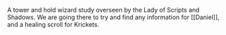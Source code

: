 A tower and hold wizard study overseen by the Lady of Scripts and Shadows. We are going there to try and find any information for [[Daniel]], and a healing scroll for Krickets.